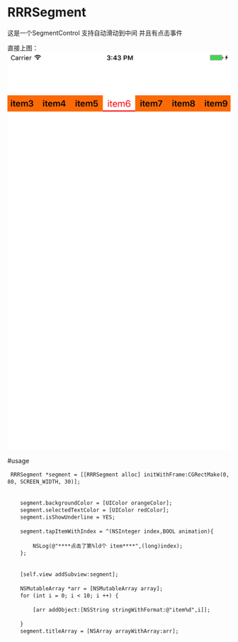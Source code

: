 # RRRSegment
这是一个SegmentControl 
支持自动滑动到中间 
并且有点击事件 

直接上图：![](https://github.com/ZhangRuixiang/RRRSegment/raw/master/shot1.png)

#usage
```
 RRRSegment *segment = [[RRRSegment alloc] initWithFrame:CGRectMake(0, 80, SCREEN_WIDTH, 30)];
    
    
    segment.backgroundColor = [UIColor orangeColor];
    segment.selectedTextColor = [UIColor redColor];
    segment.isShowUnderline = YES;
    
    segment.tapItemWithIndex = ^(NSInteger index,BOOL animation){
        
        NSLog(@"****点击了第%ld个 item****",(long)index);
    };
    
    
    [self.view addSubview:segment];
    
    NSMutableArray *arr = [NSMutableArray array];
    for (int i = 0; i < 10; i ++) {
        
        [arr addObject:[NSString stringWithFormat:@"item%d",i]];
        
    }
    segment.titleArray = [NSArray arrayWithArray:arr];
 
```
